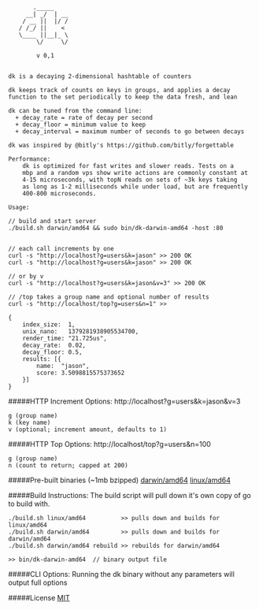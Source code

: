 
	       ._____
	     __| _/  | __
	    / __ ||  |/ /
	   / /_/ ||    <
	   \____ ||__|_ \
	        \/     \/

	        v 0,1


	dk is a decaying 2-dimensional hashtable of counters

	dk keeps track of counts on keys in groups, and applies a decay
	function to the set periodically to keep the data fresh, and lean

	dk can be tuned from the command line:
	  + decay_rate = rate of decay per second
	  + decay_floor = minimum value to keep
	  + decay_interval = maximum number of seconds to go between decays

	dk was inspired by @bitly's https://github.com/bitly/forgettable

	Performance:
		dk is optimized for fast writes and slower reads. Tests on a
		mbp	and a random vps show write actions are commonly constant at
		4-15 microseconds, with topN reads on sets of ~3k keys taking
		as long as 1-2 milliseconds while under load, but are frequently
		400-800 microseconds.

	Usage:

	// build and start server
	./build.sh darwin/amd64 && sudo bin/dk-darwin-amd64 -host :80


	// each call increments by one
	curl -s "http://localhost?g=users&k=jason" >> 200 OK
	curl -s "http://localhost?g=users&k=jason" >> 200 OK

	// or by v
	curl -s "http://localhost?g=users&k=jason&v=3" >> 200 OK

	// /top takes a group name and optional number of results
	curl -s "http://localhost/top?g=users&n=1" >>

	{
		index_size:  1,
		unix_nano:   1379281938905534700,
		render_time: "21.725us",
		decay_rate:  0.02,
		decay_floor: 0.5,
		results: [{
			name:  "jason",
			score: 3.5098815575373652
		}]
	}


#####HTTP Increment Options:
	http://localhost?g=users&k=jason&v=3

	g (group name)
	k (key name)
	v (optional; increment amount, defaults to 1)

#####HTTP Top Options:
	http://localhost/top?g=users&n=100

	g (group name)
	n (count to return; capped at 200)

#####Pre-built binaries (~1mb bzipped)
[darwin/amd64](https://github.com/jasonmoo/dk/raw/master/builds/dk-darwin-amd64_0%2C1.bz2) [linux/amd64](https://github.com/jasonmoo/dk/raw/master/builds/dk-linux-amd64_0%2C1.bz2)

#####Build Instructions:
The build script will pull down it's own copy of go to build with.

	./build.sh linux/amd64          >> pulls down and builds for linux/amd64
	./build.sh darwin/amd64         >> pulls down and builds for darwin/amd64
	./build.sh darwin/amd64 rebuild >> rebuilds for darwin/amd64

	>> bin/dk-darwin-amd64  // binary output file

#####CLI Options:
Running the dk binary without any parameters will output full options

#####License
[MIT](https://raw.github.com/jasonmoo/dk/master/LICENSE)
